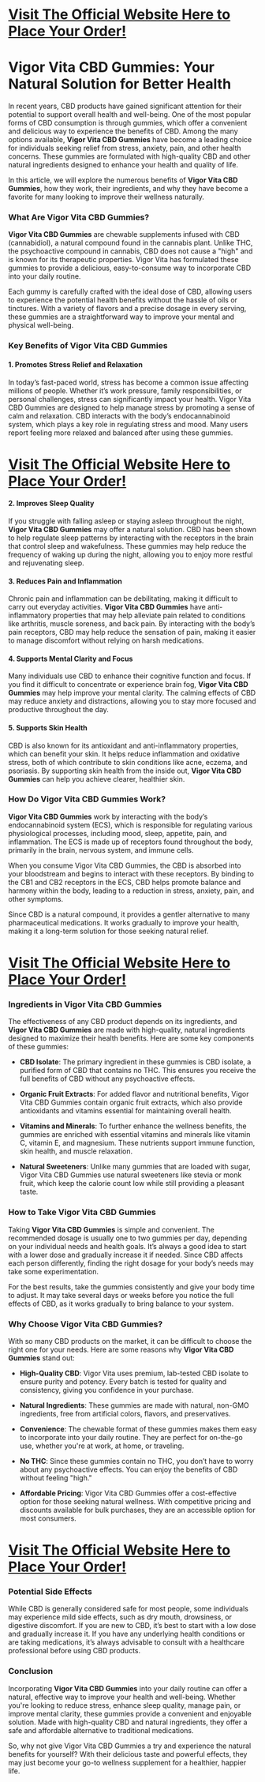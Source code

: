 <h1><a href="https://getdeals24x7.com/order-Vigor">Visit The Official Website Here to Place Your Order!</a></h1>
<h1><strong>Vigor Vita CBD Gummies: Your Natural Solution for Better Health</strong></h1>
<p>In recent years, CBD products have gained significant attention for their potential to support overall health and well-being. One of the most popular forms of CBD consumption is through gummies, which offer a convenient and delicious way to experience the benefits of CBD. Among the many options available, <strong>Vigor Vita CBD Gummies</strong> have become a leading choice for individuals seeking relief from stress, anxiety, pain, and other health concerns. These gummies are formulated with high-quality CBD and other natural ingredients designed to enhance your health and quality of life.</p>
<p>In this article, we will explore the numerous benefits of <strong>Vigor Vita CBD Gummies</strong>, how they work, their ingredients, and why they have become a favorite for many looking to improve their wellness naturally.</p>
<h3>What Are Vigor Vita CBD Gummies?</h3>
<p><strong>Vigor Vita CBD Gummies</strong> are chewable supplements infused with CBD (cannabidiol), a natural compound found in the cannabis plant. Unlike THC, the psychoactive compound in cannabis, CBD does not cause a "high" and is known for its therapeutic properties. Vigor Vita has formulated these gummies to provide a delicious, easy-to-consume way to incorporate CBD into your daily routine.</p>
<p>Each gummy is carefully crafted with the ideal dose of CBD, allowing users to experience the potential health benefits without the hassle of oils or tinctures. With a variety of flavors and a precise dosage in every serving, these gummies are a straightforward way to improve your mental and physical well-being.</p>
<h3>Key Benefits of Vigor Vita CBD Gummies</h3>
<h4>1. <strong>Promotes Stress Relief and Relaxation</strong></h4>
<p>In today&rsquo;s fast-paced world, stress has become a common issue affecting millions of people. Whether it&rsquo;s work pressure, family responsibilities, or personal challenges, stress can significantly impact your health. Vigor Vita CBD Gummies are designed to help manage stress by promoting a sense of calm and relaxation. CBD interacts with the body&rsquo;s endocannabinoid system, which plays a key role in regulating stress and mood. Many users report feeling more relaxed and balanced after using these gummies.</p>
<h1><a href="https://getdeals24x7.com/order-Vigor">Visit The Official Website Here to Place Your Order!</a></h1>
<h4>2. <strong>Improves Sleep Quality</strong></h4>
<p>If you struggle with falling asleep or staying asleep throughout the night, <strong>Vigor Vita CBD Gummies</strong> may offer a natural solution. CBD has been shown to help regulate sleep patterns by interacting with the receptors in the brain that control sleep and wakefulness. These gummies may help reduce the frequency of waking up during the night, allowing you to enjoy more restful and rejuvenating sleep.</p>
<h4>3. <strong>Reduces Pain and Inflammation</strong></h4>
<p>Chronic pain and inflammation can be debilitating, making it difficult to carry out everyday activities. <strong>Vigor Vita CBD Gummies</strong> have anti-inflammatory properties that may help alleviate pain related to conditions like arthritis, muscle soreness, and back pain. By interacting with the body&rsquo;s pain receptors, CBD may help reduce the sensation of pain, making it easier to manage discomfort without relying on harsh medications.</p>
<h4>4. <strong>Supports Mental Clarity and Focus</strong></h4>
<p>Many individuals use CBD to enhance their cognitive function and focus. If you find it difficult to concentrate or experience brain fog, <strong>Vigor Vita CBD Gummies</strong> may help improve your mental clarity. The calming effects of CBD may reduce anxiety and distractions, allowing you to stay more focused and productive throughout the day.</p>
<h4>5. <strong>Supports Skin Health</strong></h4>
<p>CBD is also known for its antioxidant and anti-inflammatory properties, which can benefit your skin. It helps reduce inflammation and oxidative stress, both of which contribute to skin conditions like acne, eczema, and psoriasis. By supporting skin health from the inside out, <strong>Vigor Vita CBD Gummies</strong> can help you achieve clearer, healthier skin.</p>
<h3>How Do Vigor Vita CBD Gummies Work?</h3>
<p><strong>Vigor Vita CBD Gummies</strong> work by interacting with the body&rsquo;s endocannabinoid system (ECS), which is responsible for regulating various physiological processes, including mood, sleep, appetite, pain, and inflammation. The ECS is made up of receptors found throughout the body, primarily in the brain, nervous system, and immune cells.</p>
<p>When you consume Vigor Vita CBD Gummies, the CBD is absorbed into your bloodstream and begins to interact with these receptors. By binding to the CB1 and CB2 receptors in the ECS, CBD helps promote balance and harmony within the body, leading to a reduction in stress, anxiety, pain, and other symptoms.</p>
<p>Since CBD is a natural compound, it provides a gentler alternative to many pharmaceutical medications. It works gradually to improve your health, making it a long-term solution for those seeking natural relief.</p>
<h1><a href="https://getdeals24x7.com/order-Vigor">Visit The Official Website Here to Place Your Order!</a></h1>
<h3>Ingredients in Vigor Vita CBD Gummies</h3>
<p>The effectiveness of any CBD product depends on its ingredients, and <strong>Vigor Vita CBD Gummies</strong> are made with high-quality, natural ingredients designed to maximize their health benefits. Here are some key components of these gummies:</p>
<ul>
<li>
<p><strong>CBD Isolate</strong>: The primary ingredient in these gummies is CBD isolate, a purified form of CBD that contains no THC. This ensures you receive the full benefits of CBD without any psychoactive effects.</p>
</li>
<li>
<p><strong>Organic Fruit Extracts</strong>: For added flavor and nutritional benefits, Vigor Vita CBD Gummies contain organic fruit extracts, which also provide antioxidants and vitamins essential for maintaining overall health.</p>
</li>
<li>
<p><strong>Vitamins and Minerals</strong>: To further enhance the wellness benefits, the gummies are enriched with essential vitamins and minerals like vitamin C, vitamin E, and magnesium. These nutrients support immune function, skin health, and muscle relaxation.</p>
</li>
<li>
<p><strong>Natural Sweeteners</strong>: Unlike many gummies that are loaded with sugar, Vigor Vita CBD Gummies use natural sweeteners like stevia or monk fruit, which keep the calorie count low while still providing a pleasant taste.</p>
</li>
</ul>
<h3>How to Take Vigor Vita CBD Gummies</h3>
<p>Taking <strong>Vigor Vita CBD Gummies</strong> is simple and convenient. The recommended dosage is usually one to two gummies per day, depending on your individual needs and health goals. It&rsquo;s always a good idea to start with a lower dose and gradually increase it if needed. Since CBD affects each person differently, finding the right dosage for your body&rsquo;s needs may take some experimentation.</p>
<p>For the best results, take the gummies consistently and give your body time to adjust. It may take several days or weeks before you notice the full effects of CBD, as it works gradually to bring balance to your system.</p>
<h3>Why Choose Vigor Vita CBD Gummies?</h3>
<p>With so many CBD products on the market, it can be difficult to choose the right one for your needs. Here are some reasons why <strong>Vigor Vita CBD Gummies</strong> stand out:</p>
<ul>
<li>
<p><strong>High-Quality CBD</strong>: Vigor Vita uses premium, lab-tested CBD isolate to ensure purity and potency. Every batch is tested for quality and consistency, giving you confidence in your purchase.</p>
</li>
<li>
<p><strong>Natural Ingredients</strong>: These gummies are made with natural, non-GMO ingredients, free from artificial colors, flavors, and preservatives.</p>
</li>
<li>
<p><strong>Convenience</strong>: The chewable format of these gummies makes them easy to incorporate into your daily routine. They are perfect for on-the-go use, whether you're at work, at home, or traveling.</p>
</li>
<li>
<p><strong>No THC</strong>: Since these gummies contain no THC, you don&rsquo;t have to worry about any psychoactive effects. You can enjoy the benefits of CBD without feeling "high."</p>
</li>
<li>
<p><strong>Affordable Pricing</strong>: Vigor Vita CBD Gummies offer a cost-effective option for those seeking natural wellness. With competitive pricing and discounts available for bulk purchases, they are an accessible option for most consumers.</p>
</li>
</ul>
<h1><a href="https://getdeals24x7.com/order-Vigor">Visit The Official Website Here to Place Your Order!</a></h1>
<h3>Potential Side Effects</h3>
<p>While CBD is generally considered safe for most people, some individuals may experience mild side effects, such as dry mouth, drowsiness, or digestive discomfort. If you are new to CBD, it&rsquo;s best to start with a low dose and gradually increase it. If you have any underlying health conditions or are taking medications, it&rsquo;s always advisable to consult with a healthcare professional before using CBD products.</p>
<h3>Conclusion</h3>
<p>Incorporating <strong>Vigor Vita CBD Gummies</strong> into your daily routine can offer a natural, effective way to improve your health and well-being. Whether you're looking to reduce stress, enhance sleep quality, manage pain, or improve mental clarity, these gummies provide a convenient and enjoyable solution. Made with high-quality CBD and natural ingredients, they offer a safe and affordable alternative to traditional medications.</p>
<p>So, why not give Vigor Vita CBD Gummies a try and experience the natural benefits for yourself? With their delicious taste and powerful effects, they may just become your go-to wellness supplement for a healthier, happier life.</p>
<h1>&nbsp;</h1>
